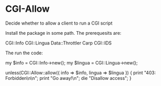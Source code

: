 CGI-Allow
=========

Decide whether to allow a client to run a CGI script

Install the package in some path.  The prerequesits are:

CGI::Info
CGI::Lingua
Data::Throttler
Carp
CGI::IDS

The run the code:

my $info = CGI::Info->new();
my $lingua = CGI::Lingua->new();

unless(CGI::Allow::allow({ info => $info, lingua => $lingua }) {
	print "403: Forbidden\n\n";
	print "Go away!\n";
	die "Disallow access";
}

